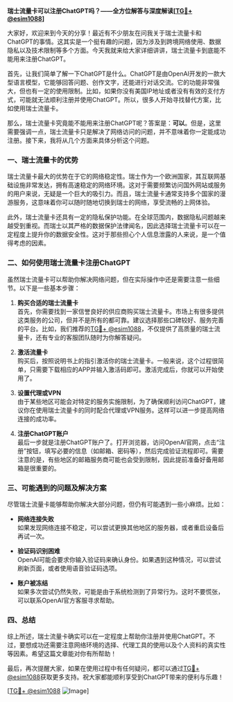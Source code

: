 **瑞士流量卡可以注册ChatGPT吗？——全方位解答与深度解读[[TG💪+ @esim1088](https://t.me/s/esim1088)]**

大家好，欢迎来到今天的分享！最近有不少朋友在问我关于瑞士流量卡和ChatGPT的事情。这其实是一个挺有趣的问题，因为涉及到跨境网络使用、数据隐私以及技术限制等多个方面。今天我就来给大家详细讲讲，瑞士流量卡到底能不能用来注册ChatGPT。

首先，让我们简单了解一下ChatGPT是什么。ChatGPT是由OpenAI开发的一款大型语言模型，它能够回答问题、创作文字，还能进行对话交流。它的功能非常强大，但也有一定的使用限制。比如，如果你没有美国IP地址或者没有有效的支付方式，可能就无法顺利注册并使用ChatGPT。所以，很多人开始寻找替代方案，比如使用瑞士流量卡。

那么，瑞士流量卡究竟能不能用来注册ChatGPT呢？答案是：**可以**。但是，这里需要强调一点，瑞士流量卡只是解决了网络访问的问题，并不意味着你一定能成功注册。接下来，我将从几个方面来具体分析这个问题。

### **一、瑞士流量卡的优势**

瑞士流量卡最大的优势在于它的网络稳定性。瑞士作为一个欧洲国家，其互联网基础设施非常发达，拥有高速稳定的网络环境。这对于需要频繁访问国外网站或服务的用户来说，无疑是一个巨大的吸引力。而且，瑞士流量卡通常支持多个国家的漫游服务，这意味着你可以随时随地切换到瑞士的网络，享受流畅的上网体验。

此外，瑞士流量卡还具有一定的隐私保护功能。在全球范围内，数据隐私问题越来越受到重视。而瑞士以其严格的数据保护法律闻名，因此选择瑞士流量卡可以在一定程度上提升你的数据安全性。这对于那些担心个人信息泄露的人来说，是一个值得考虑的因素。

### **二、如何使用瑞士流量卡注册ChatGPT**

虽然瑞士流量卡可以帮助你解决网络问题，但在实际操作中还是需要注意一些细节。以下是一些基本步骤：

1. **购买合适的瑞士流量卡**  
   首先，你需要找到一家信誉良好的供应商购买瑞士流量卡。市场上有很多提供这类服务的公司，但并不是所有的都可靠。建议选择那些口碑较好、服务完善的平台。比如，我们推荐的[TG💪+ @esim1088](https://t.me/s/esim1088)，不仅提供了高质量的瑞士流量卡，还有专业的客服团队随时为你解答疑问。

2. **激活流量卡**  
   购买后，按照说明书上的指引激活你的瑞士流量卡。一般来说，这个过程很简单，只需要下载相应的APP并输入激活码即可。激活完成后，你就可以开始使用了。

3. **设置代理或VPN**  
   由于某些地区可能会对特定的服务实施限制，为了确保顺利访问ChatGPT，建议你在使用瑞士流量卡的同时配合代理或VPN服务。这样可以进一步提高网络连接的成功率。

4. **注册ChatGPT账户**  
   最后一步就是注册ChatGPT账户了。打开浏览器，访问OpenAI官网，点击“注册”按钮，填写必要的信息（如邮箱、密码等），然后完成验证流程即可。需要注意的是，有些地区的邮箱服务商可能也会受到限制，因此提前准备好备用邮箱是很重要的。

### **三、可能遇到的问题及解决方案**

尽管瑞士流量卡能够帮助你解决大部分问题，但仍有可能遇到一些小麻烦。比如：

- **网络连接失败**  
  如果发现网络连接不稳定，可以尝试更换其他地区的服务器，或者重启设备后再试一次。
  
- **验证码识别困难**  
  OpenAI可能会要求你输入验证码来确认身份。如果遇到这种情况，可以尝试刷新页面，或者使用语音验证码选项。

- **账户被冻结**  
  如果多次尝试仍然失败，可能是由于系统检测到了异常行为。这时不要慌张，可以联系OpenAI官方客服寻求帮助。

### **四、总结**

综上所述，瑞士流量卡确实可以在一定程度上帮助你注册并使用ChatGPT。不过，要想成功还需要注意网络环境的选择、代理工具的使用以及个人资料的真实性等因素。希望这篇文章能对你有所帮助！

最后，再次提醒大家，如果在使用过程中有任何疑问，都可以通过[TG💪+ @esim1088](https://t.me/s/esim1088)获取更多支持。祝大家都能顺利享受到ChatGPT带来的便利与乐趣！

[[TG💪+ @esim1088](https://t.me/s/esim1088) ![Image](https://i.postimg.cc/4NQfJmqS/Snipaste-2025-05-13-00-14-12.png)]
